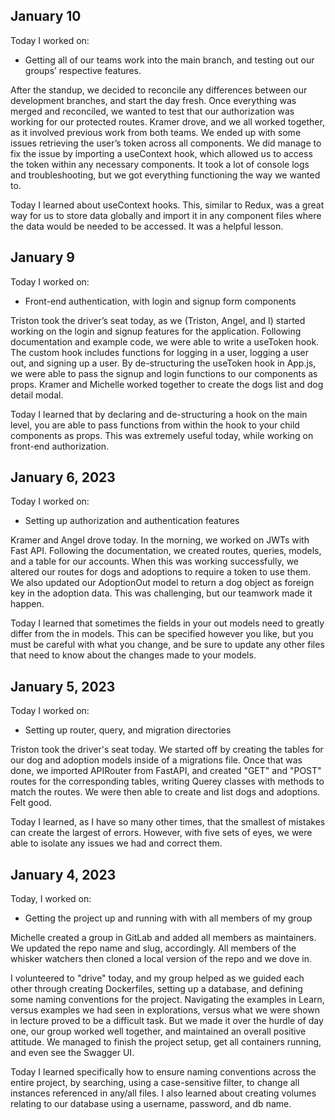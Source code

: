 ## January 10

Today I worked on:

* Getting all of our teams work into the main branch, and testing out our groups’ respective features.

After the standup, we decided to reconcile any differences between our development branches, and start the day fresh. Once everything was merged and reconciled, we wanted to test that our authorization was working for our protected routes. Kramer drove, and we all worked together, as it involved  previous work from both teams. We ended up with some issues retrieving the user’s token across all components. We did manage to fix the issue by importing a useContext hook, which allowed us to access the token within any necessary components. It took a lot of console logs and troubleshooting, but we got everything functioning the way we wanted to.

Today I learned about useContext hooks. This, similar to Redux, was a great way for us to store data globally and import it in any component files where the data would be needed to be accessed. It was a helpful lesson.


## January 9

Today I worked on:

* Front-end authentication, with login and signup form components

Triston took the driver’s seat today, as we (Triston, Angel, and I) started working on the login and signup features for the application. Following documentation and example code, we were able to write a useToken hook. The custom hook includes functions for logging in a user, logging a user out, and signing up a user. By de-structuring the useToken hook in App.js, we were able to pass the signup and login functions to our components as props. Kramer and Michelle worked together to create the dogs list and dog detail modal.

Today I learned that by declaring and de-structuring a hook on the main level, you are able to pass functions from within the hook to your child components as props. This was extremely useful today, while working on front-end authorization.


## January 6, 2023

Today I worked on:

* Setting up authorization and authentication features

Kramer and Angel drove today. In the morning, we worked on JWTs with Fast API. Following the documentation, we created routes, queries, models, and a table for our accounts. When this was working successfully, we altered our routes for dogs and adoptions to require a token to use them. We also updated our AdoptionOut model to return a dog object as foreign key in the adoption data. This was challenging, but our teamwork made it happen.

Today I learned that sometimes the fields in your out models need to greatly differ from the in models. This can be specified however you like, but you must be careful with what you change, and be sure to update any other files that need to know about the changes made to your models.


## January 5, 2023

Today I worked on:

* Setting up router, query, and migration directories

Triston took the driver's seat today. We started off by creating the tables for our dog and adoption models inside of a migrations file. Once that was done, we imported APIRouter from FastAPI, and created "GET" and "POST" routes for the corresponding tables, writing Querey classes with methods to match the routes. We were then able to create and list dogs and adoptions. Felt good.

Today I learned, as I have so many other times, that the smallest of mistakes can create the largest of errors. However, with five sets of eyes, we were able to isolate any issues we had and correct them.


## January 4, 2023

Today, I worked on:

* Getting the project up and running with with all members of my group

Michelle created a group in GitLab and added all members as maintainers. We updated the repo name and slug, accordingly. All members of the whisker watchers then cloned a local version of the repo and we dove in.

I volunteered to "drive" today, and my group helped as we guided each other through creating Dockerfiles, setting up a database, and defining some naming conventions for the project. Navigating the examples in Learn, versus examples we had seen in explorations, versus what we were shown in lecture proved to be a difficult task. But we made it over the hurdle of day one, our group worked well together, and maintained an overall positive attitude. We managed to finish the project setup, get all containers running, and even see the Swagger UI.

Today I learned specifically how to ensure naming conventions across the entire project, by searching, using a case-sensitive filter, to change all instances referenced in any/all files. I also learned about creating volumes relating to our database using a username, password, and db name.
